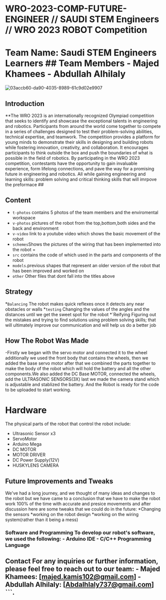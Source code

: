 # WRO-2023-COMP-FUTURE-ENGINEER // SAUDI STEM Engineers // WRO 2023 ROBOT Competition 

# Team Name: Saudi STEM Engineers Learners ## Team Members - Majed Khamees - Abdullah Alhilaly ## 

![03accb60-da90-4035-8989-61c9d02e9907](https://github.com/SmartLearningSchool/WRO-2023-COMP-ROBOT/assets/145868097/16c9bb1a-9c9c-49b6-9976-a52b0c3e4797)


## Introduction
**The WRO 2023 is an internationally recognized Olympiad competition that seeks to identify and showcase the exceptional talents in engineering and robotics. Participants from around the world come together to compete in a series of challenges designed to test their problem-solving abilities, technical expertise, and teamwork. The competition provides a platform for young minds to demonstrate their skills in designing and building robots while fostering innovation, creativity, and collaboration. It encourages participants to think outside the box and push the boundaries of what is possible in the field of robotics. By participating in the WRO 2023 competition, contestants have the opportunity to gain invaluable experience, form lifelong connections, and pave the way for a promising future in engineering and robotics. All while gaining engineering and learning skills: problem solving  and critical thinking skills that will imrpove the preformace ##

## Content

* `t-photos` contains 5 photos of the team members and the enviromental workspace
* `v-photos` pictures of the robot from the top,bottom,both sides and the back and environment
* `v-video` link to a youtube video which shows the basic movement of the robot
* `schemes`Shows the pictures of the wiring that has been implemented into the robot =
* `src` contains the code of which used in the parts and components of the robot
* `models`.previous shapes that represent an older version of the robot that has been improved and worked on
* `other` Other files that dont fall into the titles above

## Strategy
*`Balancing` The robot makes quick reflexes once it detects any near obstacles or walls
*`testing` Changing the values of the angles and the distances until we get the sweet spot for the robot
*`Reifying Figuring out the mistakes and trying to find solutions using problem solving skills; that will ultimately improve our communication and will help us do a better job



  ## How The Robot Was Made
  -Firstly we began with the servo motor and connected it to the wheel additionally we used the front body that contains the wheels, then we added the base servo motor after that we combined the parts together to make the body of the robot which will hold the battery and all the other components.We also added the DC Base MOTOR, connected the wheels, add the ULTRASONIC SENSORS(3X) last we made the camera stand which is adjustable and stablized the battery. And the Robot is ready for the code to be uploaded to start working.

   
# Hardware 
The physical parts of the robot that control the robot include:
* Ultrasonic Sensor x3
* ServoMotor
* Arduino Mega
* DC MOTOR
* MOTOR DRIVER
* DC Power Supply(12V)
* HUSKYLENS CAMERA

## Future Improvements and Tweaks
We've had a long journey, and we thought of many ideas and changes to the robot but we have came to a conclusion that we have to make the robot work 100% of the time with accurate and presice movements and after discussion here are some tweaks that we could do in the future:
*Changing the sensors
*working on the robot design
*working on the wiring system(rather than it being a mess)
  

### Software and Programming To develop our robot's software, we used the following: - Arduino IDE - C/C++ Programming Language 

 ## Contact For any inquiries or further information, please feel free to reach out to our team: - Majed Khamees: [majed.kamis102@gmail.com] - Abdullah Alhilaly: [Abdalhlaly737@gmail.com] ```.
